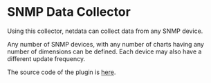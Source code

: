# SNMP Data Collector

Using this collector, netdata can collect data from any SNMP device.

Any number of SNMP devices, with any number of charts having any number of dimensions can be defined. Each device may also have a different update frequency.

The source code of the plugin is [here](https://github.com/firehol/netdata/blob/master/node.d/snmp.node.js).
